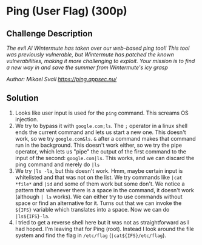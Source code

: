 # Ping (User Flag) (300p)
## Challenge Description  

<em> The evil AI Wintermute has taken over our web-based ping tool! This tool was previously vulnerable, but Wintermute has patched the known vulnerabilities, making it more challenging to exploit. Your mission is to find a new way in and save the summer from Wintermute's icy grasp

Author: Mikael Svall
https://ping.appsec.nu/ </em>


## Solution
1. Looks like user input is used for the `ping` command. This screams OS injection.
2. We try to bypass it with `google.com;ls`. The `;` operator in a linux shell ends the current command and lets us start a new one. This doesn't work, so we try `google.com&ls`. `&` after a command makes that command run in the background. This doesn't work either, so we try the pipe operator, which lets us "pipe" the output of the first command to the input of the second: `google.com|ls`. This works, and we can discard the ping command and merely do `|ls`
3. We try `|ls -la`, but this doesn't work. Hmm, maybe certain input is whitelisted and that was not on the list. We try commands like `|cat *file*` and `|id` and some of them work but some don't. We notice a pattern that whenever there is a space in the command, it doesn't work (although `| ls` works). We can either try to use commands without space or find an alternative for it. Turns out that we can invoke the `${IFS}` variable which translates into a space. Now we can do `|ls${IFS}-la`.
4. I tried to get a reverse shell here but it was not as straightforward as I had hoped. I'm leaving that for Ping (root). Instead I look around the file system and find the flag in `/etc/flag` (`|cat${IFS}/etc/flag`).
